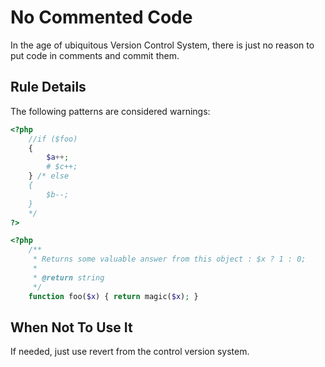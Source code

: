 <!-- Good Practices -->
# No Commented Code

In the age of ubiquitous Version Control System, there is just no reason to put code in comments and commit them. 

## Rule Details

The following patterns are considered warnings:

```php
<?php
	//if ($foo) 
	{
		$a++;
		# $c++;
	} /* else 
	{
		$b--;
	}
	*/
?>
```


```php
<?php
	/**
     * Returns some valuable answer from this object : $x ? 1 : 0;
     *
     * @return string
     */
    function foo($x) { return magic($x); }

```
## When Not To Use It

If needed, just use revert from the control version system. 



